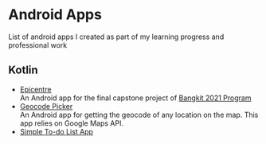 # Android Apps
List of android apps I created as part of my learning progress and professional work

## Kotlin
- [Epicentre](https://github.com/ahmadfebrianto/bangkit2021-capstone-project/tree/main/Android/ENDF)  
  An Android app for the final capstone project of [Bangkit 2021 Program](https://grow.google/intl/id_id/bangkit/)
- [Geocode Picker](https://github.com/ahmadfebrianto/geocode-picker)   
  An Android app for getting the geocode of any location on the map. This app relies on Google Maps API.  
- [Simple To-do List App](https://github.com/ahmadfebrianto/SimpleTodoListApp)
